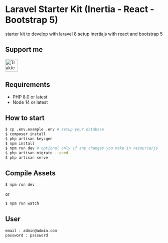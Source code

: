 # Laravel Starter Kit (Inertia - React - Bootstrap 5)

starter kit to develop with laravel 8 setup inertiajs with react and bootstrap 5

## Support me

<a href="https://trakteer.id/ajikamaludin" target="_blank"><img id="wse-buttons-preview" src="https://cdn.trakteer.id/images/embed/trbtn-blue-2.png" height="40" style="border:0px;height:40px;" alt="Trakteer Saya"></a>

## Requirements

* PHP 8.0 or latest
* Node 14 or latest

## How to start 

```bash
$ cp .env.example .env # setup your database
$ composer install
$ php artisan key:gen
$ npm install
$ npm run dev # optional only if any changes you make in resource/js
$ php artisan migrate --seed
$ php artisan serve
```

## Compile Assets

```bash
$ npm run dev
```

or

```bash
$ npm run watch
```

## User 

```bash
email : admin@admin.com
password : password
```
